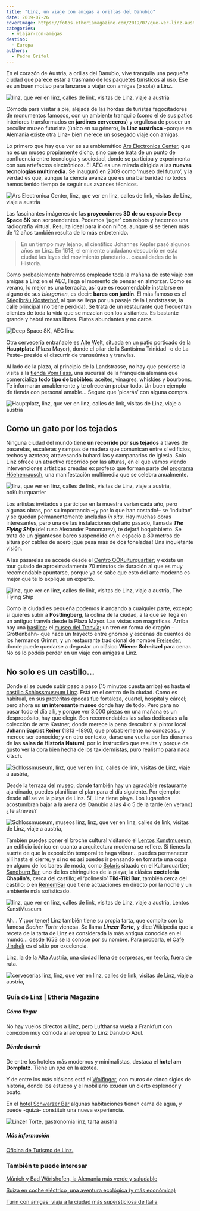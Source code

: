 ```yaml
---
title: "Linz, un viaje con amigas a orillas del Danubio"
date: 2019-07-26
coverImage: https://fotos.etheriamagazine.com/2019/07/que-ver-linz-austria-mujer.jpg
categories: 
  - viajar-con-amigas
destino: 
  - Europa
authors: 
  - Pedro Grifol
---
```


En el corazón de Austria, a orillas del Danubio, vive tranquila una pequeña ciudad que parece estar a trasmano de los paquetes turísticos al uso. Ese es un buen motivo para lanzarse a viajar con amigas (o sola) a Linz.

![linz, que ver en linz, calles de link, visitas de Linz, viaje a austria](https://fotos.etheriamagazine.com/2019/07/que-ver-linz-austria-mujer.jpg "Linz, una ciudad donde disfrutar de calma. ©P.Grifol")

Cómoda para visitar a pie, alejada de las hordas de turistas fagocitadores de monumentos 
famosos, con un ambiente tranquilo (como el de sus patios interiores transformados en 
**jardines cerveceros**) y orgullosa de poseer un peculiar museo futurista (único en su 
género), la **Linz austríaca** –porque en Alemania existe otra Linz– bien merece un 
sosegado viaje con amigas. 

Lo primero que hay que ver es su emblemático [Ars Electronica Center](http://aec.at), 
que no es un museo propiamente dicho, sino que se trata de un punto de confluencia entre 
tecnología y sociedad, donde se participa y experimenta con sus artefactos electrónicos. 
El AEC es una mirada dirigida a las **nuevas tecnologías multimedia.** Se inauguró en 
2009 como ‘museo del futuro’, y la verdad es que, aunque la ciencia avanza que es una 
barbaridad no todos hemos tenido tiempo de seguir sus avances técnicos. 

![Ars Electronica Center, linz, que ver en linz, calles de link, visitas de Linz, viaje a austria](https://fotos.etheriamagazine.com/2019/07/que-ver-linz-austria-Ars-Electronica-Center.jpg "Ars Electronica Center. © Pedro Grifol")

Las fascinantes imágenes de las **proyecciones 3D de su espacio Deep Space 8K** son 
sorprendentes. Podemos ‘jugar’ con robots y hacernos una radiografía virtual. Resulta 
ideal para ir con niños, aunque si se tienen más de 12 años también resulta de lo más 
entretenido. 

> En un tiempo muy lejano, el científico Johannes Kepler pasó algunos años en Linz. En 
> 1618, el eminente ciudadano descubrió en esta ciudad las leyes del movimiento 
> planetario… casualidades de la Historia. 

Como probablemente habremos empleado toda la mañana de este viaje con amigas a Linz en 
el AEC, llega el momento de pensar en almorzar. Como es verano, lo mejor es una 
terracita, así que es recomendable instalarse en alguno de sus _biergarten_, es decir: 
**bares con jardín**. El más famoso es el [Stieglbräu 
Klosterhof,](http://klosterhof-linz.at) al que se llega por un pasaje de la Landstrasse, 
la calle principal (no tiene pérdida). Se trata de un restaurante que frecuentan 
clientes de toda la vida que se mezclan con los visitantes. Es bastante grande y habrá 
mesas libres. Platos abundantes y no caros. 

![Deep Space 8K, AEC linz](https://fotos.etheriamagazine.com/2019/07/que-ver-linz-Deep-Space-8K-proyección-3D.jpg "Deep Space 8K proyección 3D, del AEC. © Pedro Grifol")

Otra cervecería entrañable es [Alte Welt](http://altewelt.at), situada en un patio 
porticado de la **Hauptplatz** (Plaza Mayor), donde el pilar de la Santísima Trinidad –o 
de La Peste– preside el discurrir de transeúntes y tranvías. 

Al lado de la plaza, al principio de la Landstrasse, no hay que perderse la visita a la [tienda 
Vom Fass](http://vomfass.com), una sucursal de la franquicia alemana que comercializa 
**todo tipo de bebibles**: aceites, vinagres, whiskies y bourbons. Te informarán 
amablemente y te ofrecerán probar todo. Un buen ejemplo de tienda con personal amable… 
Seguro que ’picarás’ con alguna compra. 

![Hauptplatz, linz, que ver en linz, calles de link, visitas de Linz, viaje a austria](https://fotos.etheriamagazine.com/2019/07/que-ver-linz-austria-hauptplatz.jpg "Pilar de la Santísima Trinidad en la Hauptplatz. © Pedro Grifol")

## Como un gato por los tejados

Ninguna ciudad del mundo tiene **un recorrido por sus tejados** a través de pasarelas, 
escaleras y rampas de madera que comunican entre sí edificios, techos y azoteas; 
atravesando buhardillas y campanarios de iglesia. Solo Linz ofrece un atractivo 
recorrido por las alturas, en el que vamos viendo intervenciones artísticas creadas ex 
profeso que forman parte del [programa Höehenrausch](http://www.hoehenrausch.at/), una 
manifestación multimedia que se celebra anualmente. 

![linz, que ver en linz, calles de link, visitas de Linz, viaje a austria, ooKulturquartier](https://fotos.etheriamagazine.com/2019/07/que-ver-linz-austria-OoKulturquartier.jpg "Tejados de Linz desde el OÖKulturquartier. © Pedro Grifol")

Los artistas invitados a participar en la muestra varían cada año, pero algunas obras, 
por su importancia –¡y por lo que han costado!– se ‘indultan’ y se quedan 
permanentemente ancladas _in situ_. Hay muchas obras interesantes, pero una de las 
instalaciones del año pasado, llamada **_The Flying Ship_** (del ruso Alexander 
Ponomarev), te dejará boquiabierto. Se trata de un gigantesco barco suspendido en el 
espacio a 80 metros de altura por cables de acero ¡que pesa más de dos toneladas! Una 
inquietante visión. 

A las pasarelas se accede desde el [Centro 
OÖKulturquartier](http://ooekulturquartier.at); y existe un tour guiado de 
aproximadamente 70 minutos de duración al que es muy recomendable apuntarse, porque ya 
se sabe que esto del arte moderno es mejor que te lo explique un experto. 

![linz, que ver en linz, calles de link, visitas de Linz, viaje a austria, The Flying Ship](https://fotos.etheriamagazine.com/2019/07/que-ver-linz-austria-Flying-Ship-Ponomarev.jpg "'The Flying Ship', obra de Alexander Ponomarev. © Pedro Grifol")

Como la ciudad es pequeña podemos ir andando a cualquier parte, excepto si quieres subir 
a **Pöstlingberg**, la colina de la ciudad, a la que se llega en un antiguo tranvía 
desde la Plaza Mayor. Las vistas son magníficas. Arriba hay una [basílica](https://www.dioezese-linz.at/linz-poestlingberg); 
el [museo del Tranvía](http://linzag.at); un tren en forma de dragón -Grottenbahn- que 
hace un trayecto entre gnomos y escenas de cuentos de los hermanos Grimm; y un 
restaurante tradicional de nombre [Freiseder](http://www.freiseder.at), donde puede 
quedarse a degustar un clásico **Wiener Schnitzel** para cenar. No os lo podéis perder 
en un viaje con amigas a Linz. 

## No solo es un castillo…

Donde sí se puede subir paso a paso (15 minutos cuesta arriba) es hasta el [castillo 
Schlossmuseum 
Linz](http://www.landesmuseum.at/en/visitor-information/schlossmuseum-linz.html). Está 
en el centro de la ciudad. Como es habitual, en sus pretéritas épocas fue fortaleza, 
cuartel, hospital y cárcel; pero ahora es **un interesante museo** donde hay de todo. 
Pero para no pasar todo el día allí, y porque ver 3.000 piezas en una mañana es un 
despropósito, hay que elegir. Son recomendables las salas dedicadas a la colección de 
arte Kastner, donde merece la pena descubrir al pintor local **Johann Baptist Reiter** 
(1813 -1890), que probablemente no conozcas… y merece ser conocido; y en otro contexto, 
darse una vuelta por los dioramas de las **salas de Historia Natural**, por lo 
instructivo que resulta y porque da gusto ver la obra bien hecha de los taxidermistas, 
puro realismo para nada kitsch. 

![Schlossmuseum, linz, que ver en linz, calles de link, visitas de Linz, viaje a austria,](https://fotos.etheriamagazine.com/2019/07/que-ver-Linz-Schlossmuseum.jpg "Vista de Linz desde el Schlossmuseum. © Pedro Grifol")

Desde la terraza del museo, donde también hay un agradable restaurante ajardinado, 
puedes planificar el plan para el día siguiente. Por ejemplo: desde allí se ve la playa 
de Linz. Sí, Linz tiene playa. Los lugareños acostumbran bajar a la arena del Danubio a 
las 4 o 5 de la tarde (en verano) ¿Te atreves? 

![Schlossmuseum, museos linz, linz, que ver en linz, calles de link, visitas de Linz, viaje a austria,](https://fotos.etheriamagazine.com/2019/07/que-ver-linz-sala-historia-Schlossmuseum.jpg "Sala de Historia Natural del Schlossmuseum. © Pedro Grifol")

También puedes poner el broche cultural visitando el [Lentos 
Kunstmuseum](http://lentos.at), un edificio icónico en cuanto a arquitectura moderna se 
refiere. Si tienes la suerte de que la exposición temporal te haga vibrar… puedes 
permanecer allí hasta el cierre; y si no es así puedes ir pensando en tomarte una copa 
en alguno de los bares de moda, como [Solaris](http://solarisbar.at) situado en el 
Kulturquartier; [Sandburg Bar](http://diesandburg.at), uno de los chiringuitos de la 
playa; la clásica **coctelería Chaplin’s**, cerca del castillo; el ‘polinesio’ 
**Tiki-Tiki Bar**, también cerca del castillo; o en [RememBar](http://remembar.at) que 
tiene actuaciones en directo por la noche y un ambiente más sofisticado. 

![linz, que ver en linz, calles de link, visitas de Linz, viaje a austria, Lentos KunstMuseum](https://fotos.etheriamagazine.com/2019/07/que-ver-linz-austria-Lentos-KunstMuseum.jpg "Lentos KunstMuseum. © Pedro Grifol")

Ah... Y ¡por tener! Linz también tiene su propia tarta, que compite con la famosa 
_Sacher Torte_ vienesa. Se llama **_Linzer Torte_,** y dice Wikipedia que la receta de 
la tarta de Linz es considerada la más antigua conocida en el mundo… desde 1653 se la 
conoce por su nombre. Para probarla, el [Café Jindrak](http://jindrak.at) es el sitio 
por excelencia. 

Linz, la de la Alta Austria, una ciudad llena de sorpresas, en teoría, fuera de ruta. 

![cervecerias linz, linz, que ver en linz, calles de link, visitas de Linz, viaje a austria,](https://fotos.etheriamagazine.com/2019/07/que-ver-linz-austria-cervecerias.jpg "Cervecería Stieglbrau Beer Garden, TIKI-TIKI Bar, RememBar y Alte Welt Cervecería. ©PGrifol")

### Guía de Linz | Etheria Magazine

##### Cómo llegar

No hay vuelos directos a Linz, pero Lufthansa vuela a Frankfurt con conexión muy cómoda 
al aeropuerto Linz Danubio Azul. 

##### Dónde dormir

De entre los hoteles más modernos y minimalistas, destaca el **hotel am Domplatz**. 
Tiene un _spa_ en la azotea. 

Y de entre los más clásicos está el [Wolfinger](http://hotelwolfinger.at), con muros de 
cinco siglos de historia, donde los estucos y el mobiliario exudan un cierto esplendor y 
boato. 

En el [hotel Schwarzer Bär](http://linz-hotel.com) algunas habitaciones tienen cama de 
agua, y puede -quizá- constituir una nueva experiencia. 

![Linzer Torte, gastronomia linz, tarta austria](https://fotos.etheriamagazine.com/2019/07/que-ver-linz-austria-Linzer-Torte.jpg "Linzer Torte. © Pedro Grifol")

##### Más información

[Oficina de Turismo de Linz.](http://linztourismus.at) 

### También te puede interesar

[Múnich y Bad Wörishofen, la Alemania más verde y 
saludable](https://etheriamagazine.com/2021/08/04/munich-y-bad-worishofen-la-alemania-mas-verde-y-saludable/) 

[Suiza en coche eléctrico, una aventura ecológica (y más 
económica)](https://etheriamagazine.com/2021/02/10/ruta-en-coche-electrico-por-suiza/) 

[Turín con amigas: viaja a la ciudad más supersticiosa de 
Italia](https://etheriamagazine.com/2021/07/16/que-ver-en-turin-en-un-viaje-con-amigas/)
